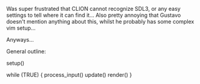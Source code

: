Was super frustrated that CLION cannot recognize SDL3, or any easy settings to tell where it can find it...
Also pretty annoying that Gustavo doesn't mention anything about this, whilst he probably has some
complex vim setup...


Anyways...

General outline:

setup()

while (TRUE) {
    process_input()
    update()
    render()
}
